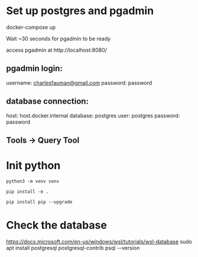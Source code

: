 # Set up postgres and pgadmin
docker-compose up

Wait ~30 seconds for pgadmin to be ready

access pgadmin at http://localhost:8080/

## pgadmin login:
username: charlesfauman@gmail.com
password: password

## database connection:
host: host.docker.internal
database: postgres
user: postgres
password: password

## Tools -> Query Tool

# Init python
`python3 -m venv venv`

`pip install -e .`

`pip install pip --upgrade`


# Check the database
https://docs.microsoft.com/en-us/windows/wsl/tutorials/wsl-database
sudo apt install postgresql postgresql-contrib
psql --version